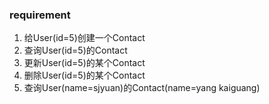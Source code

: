 ### requirement
1. 给User(id=5)创建一个Contact
2. 查询User(id=5)的Contact
3. 更新User(id=5)的某个Contact
4. 删除User(id=5)的某个Contact
5. 查询User(name=sjyuan)的Contact(name=yang kaiguang)